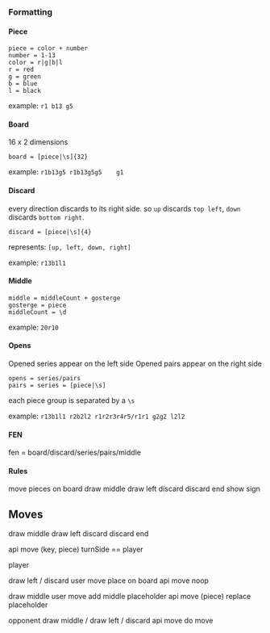 ### Formatting

#### Piece

```
piece = color + number
number = 1-13
color = r|g|b|l
r = red
g = green
b = blue
l = black
```

example: `r1 b13 g5`

#### Board

16 x 2 dimensions

```
board = [piece|\s]{32}
```

example: `r1b13g5 r1b13g5g5    g1`

#### Discard

every direction discards to its right side.
so `up` discards `top left`, `down` discards `bottom right`.

```
discard = [piece|\s]{4}
```

represents: `[up, left, down, right]`

example: `r13b1l1 `

#### Middle

```
middle = middleCount + gosterge
gosterge = piece
middleCount = \d
```

example: `20r10`

#### Opens

Opened series appear on the left side
Opened pairs appear on the right side

```
opens = series/pairs
pairs = series = [piece|\s]
```

each piece group is separated by a `\s`

example: `r13b1l1 r2b2l2 r1r2r3r4r5/r1r1 g2g2 l2l2`


#### FEN

fen = board/discard/series/pairs/middle


#### Rules

move pieces on board
draw middle
draw left
discard
discard end
show sign

## Moves

draw middle
draw left
discard
discard end

api move (key, piece)
  turnSide == player

player

draw left / discard
  user move place on board
  api move noop

draw middle
  user move add middle placeholder
  api move (piece) replace placeholder

opponent
  draw middle / draw left / discard
    api move do move
